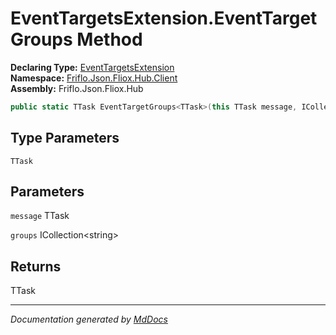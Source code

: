 ﻿<!--  
  <auto-generated>   
    The contents of this file were generated by a tool.  
    Changes to this file may be list if the file is regenerated  
  </auto-generated>   
-->

# EventTargetsExtension.EventTargetGroups Method

**Declaring Type:** [EventTargetsExtension](../index.md)  
**Namespace:** [Friflo.Json.Fliox.Hub.Client](../../index.md)  
**Assembly:** Friflo.Json.Fliox.Hub

```csharp
public static TTask EventTargetGroups<TTask>(this TTask message, ICollection<string> groups);
```

## Type Parameters

`TTask`

## Parameters

`message`  TTask

`groups`  ICollection\<string\>

## Returns

TTask

___

*Documentation generated by [MdDocs](https://github.com/ap0llo/mddocs)*
